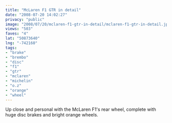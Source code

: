 ```yaml
---
title: "McLaren F1 GTR in detail"
date: "2008-07-20 14:02:27"
privacy: "public"
image: "2008/07/20/mclaren-f1-gtr-in-detail/mclaren-f1-gtr-in-detail.jpg"
views: "503"
faves: "4"
lat: "50873640"
lng: "-742160"
tags:
- "brake"
- "brembo"
- "disc"
- "f1"
- "gtr"
- "mclaren"
- "michelin"
- "o.z"
- "orange"
- "wheel"
---
```

Up close and personal with the McLaren F1's rear wheel, complete with huge disc brakes and bright orange wheels.<a href="/photos/2008/07/20/mclaren-f1-gtr-in-detail"></a>
